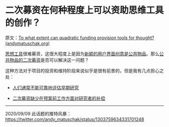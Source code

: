 # 二次募资在何种程度上可以资助思维工具的创作？

原文：[To what extent can quadratic funding provision tools for thought? (andymatuschak.org)](https://notes.andymatuschak.org/z2znyciwTKuthTj6cReuPpHX37odgwjvTZrWG)

[思想工具](https://notes.andymatuschak.org/z5YhNc8HVKxjg9a3h3SeCyKqnNDFgiY6WGrM)很难募资，这很大程度上是因为[新颖的用户界面创意是公共物品](https://notes.andymatuschak.org/zXseK39g1SHgQvMXLbnaB1AUZ2WL5ffDzsbZ)。那么[公共物品的二次募资](https://notes.andymatuschak.org/z6d3zr35eY2KeyrBAXQbsZ8cTTyTCdxWaBmcC)是否可以解决这一问题？

这种方法对于项目的投资和维持阶段来说似乎是很有前景的，但是我有几点担心之处：

- [人们通常不能可靠地评估早期研究](https://notes.andymatuschak.org/z3rEZt3xPydnucv4Um8NTtRQY6P3uqTuvHso9)

- [二次募资缺少在预案前工作方面对研究者的补偿](https://notes.andymatuschak.org/z8EJnm4CKy2n2YKhByeZdv76D3vRHjsJL8WpV) 

------

2020/09/09 此话题的推特风暴：https://twitter.com/andy_matuschak/status/1303759634331701248